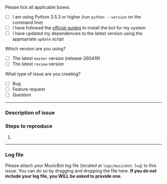 Please tick all applicable boxes.

- [ ] I am using Python 3.5.3 or higher (run `python --version` on the command line)
- [ ] I have followed the [official guides](https://github.com/Team-JSB/MusicBot/wiki) to install the bot for my system
- [ ] I have updated my dependencies to the latest version using the appropriate `update` script

Which version are you using?

- [ ] The latest `master` version (release-260419)
- [ ] The latest `review` version

What type of issue are you creating?

- [ ] Bug
- [ ] Feature request
- [ ] Question

----

### Description of issue



### Steps to reproduce

1. 

----

### Log file
Please attach your MusicBot log file (located at `logs/musicbot.log`) to this issue. You can do so by dragging and dropping the file here. **If you do not include your log file, you WILL be asked to provide one.**

